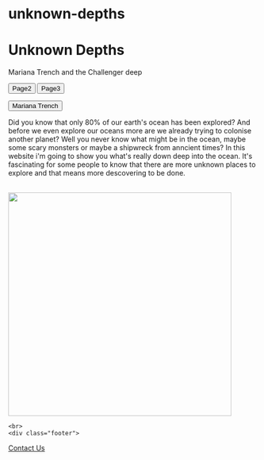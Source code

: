 # unknown-depths
<!DOCTYPE html>
<html>
<head>
<link rel="stylesheet" href="style.css">
</head>
<div class="header">
<h1>Unknown Depths</h1>
<p>Mariana Trench and the Challenger deep</p>
</div>

<body>
    
    

<a href="file://fs1.internal.hhs.school.nz/Home$/Students/marshall.white/Documents/Digital/unknown-depths1.html"><button class="Button2">Page2</button></a>
<a href="file://fs1.internal.hhs.school.nz/Home$/Students/marshall.white/Documents/Digital/unknown-depths2.html"><button class="button3">Page3</button></a>
<!-- link to Mariana trench wiki -->
<a href="https://en.wikipedia.org/wiki/Mariana_Trench"><button class="Button1">Mariana Trench</button></a>

    
<p>
    Did you know that only 80% of our earth's ocean has been explored? And before we even explore our oceans more are we already trying to colonise another planet? Well you never know what might be in the ocean, maybe some scary monsters or maybe a shipwreck from anncient times? In this website i'm going to show you what's really down deep into the ocean. It's fascinating for some people to know that there are more unknown places to explore and that means more descovering to be done.
    </p>
<br>
<!-- image of deep water -->
<img  width=" 450 " src="https://img.wattpad.com/2d1e3671a855d69709f573499a15fb776603d7c6/68747470733a2f2f73332e616d617a6f6e6177732e636f6d2f776174747061642d6d656469612d736572766963652f53746f7279496d6167652f57354f694238386b4a576e4f65513d3d2d3430332e313630333138343133346538353838343734333932353633333536302e6a7067?s=fit&w=720&h=720">
    
    <br>
    <div class="footer">
<p><a href="file://fs1.internal.hhs.school.nz/Home$/Students/marshall.white/Documents/Digital/Contact%20Us.html">Contact Us</a></p>
</div>
    
</body>
</html>

